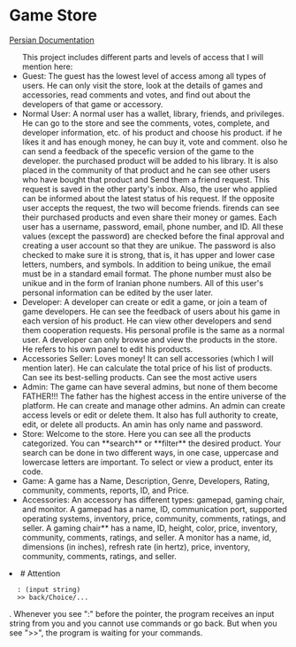 # Game Store
[Persian Documentation](https://docs.google.com/document/d/1OahsSH1X6MmyersdhQ8q5-EWvrjDK_4ZxnWIyzjKmF4/edit?usp=sharing)

<ul>
This project includes different parts and levels of access that I will mention here:



<li>
    Guest:
      The guest has the lowest level of access among all types of users. He can only visit the store, look at the details of games and accessories, read comments and votes, and find out about the developers of that game or accessory.

   
</li>



<li>
    Normal User:
      A normal user has a wallet, library, friends, and privileges.
      He can go to the store and see the comments, votes, complete, and developer information, etc. of his product and choose his product.
      if he likes it and has enough money, he can buy it, vote and comment. olso he can send a feedback of the specefic version of the game to the developer.
      the purchased product will be added to his library. It is also placed in the community of that product and he can see other users who have bought that product and Send them a friend request.
      This request is saved in the other party's inbox. Also, the user who applied can be informed about the latest status of his request. If the opposite user accepts the request, the two will become friends.
      firends can see their purchased products and even share their money or games.
      Each user has a username, password, email, phone number, and ID.
      All these values ​​(except the password) are checked before the final approval and creating a user account so that they are unikue.
      The password is also checked to make sure it is strong, that is, it has upper and lower case letters, numbers, and symbols.
      In addition to being unikue, the email must be in a standard email format.
      The phone number must also be unikue and in the form of Iranian phone numbers.
      All of this user's personal information can be edited by the user later.

   
</li>



<li>
    Developer:
      A developer can create or edit a game, or join a team of game developers.
      He can see the feedback of users about his game in each version of his product.
      He can view other developers and send them cooperation requests.
      His personal profile is the same as a normal user.
      A developer can only browse and view the products in the store.
      He refers to his own panel to edit his products.

   
</li>



<li>
    Accessories Seller:
      Loves money!
      It can sell accessories (which I will mention later).
      He can calculate the total price of his list of products.
      Can see its best-selling products.
      Can see the most active users

   
</li>



<li>
    Admin:
      The game can have several admins, but none of them become FATHER!!!
      The father has the highest access in the entire universe of the platform.
      He can create and manage other admins.
      An admin can create access levels or edit or delete them.
      It also has full authority to create, edit, or delete all products.
      An amin has only name and password.

   
</li>



<li>
    Store:
      Welcome to the store. Here you can see all the products categorized.
      You can **search** or **filter** the desired product.
      Your search can be done in two different ways, in one case, uppercase and lowercase letters are important.
      To select or view a product, enter its code.

   
</li>



<li>
    Game:
      A game has a Name, Description, Genre, Developers, Rating, community, comments, reports, ID, and Price.

   
</li>



<li>
    Accessories:
      An accessory has different types: gamepad, gaming chair, and monitor.
      A gamepad has a name, ID, communication port, supported operating systems, inventory, price, community, comments, ratings, and seller.
      A gaming chair** has a name, ID, height, color, price, inventory, community, comments, ratings, and seller.
      A monitor has a name, id, dimensions (in inches), refresh rate (in hertz), price, inventory, community, comments, ratings, and seller.

   
</li>





</ul>
<li>
    # Attention
   
      
      : (input string)
      >> back/Choice/...
      
.
      Whenever you see ":" before the pointer, the program receives an input string from you and you cannot use commands or go back.
      But when you see ">>", the program is waiting for your commands.
</li>

